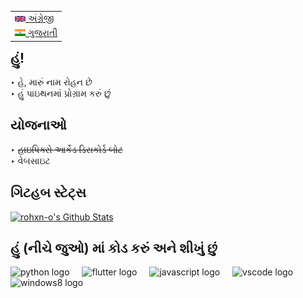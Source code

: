 <table align="right">
 <tr><td><a href="https://github.com/rohxn-o"><img src="./assets/gb_flag.png" alt="UK flag" width="17px"> અંગ્રેજી</a></td></tr>
 <tr><td><a href="https://github.com/rohxn-o/rohxn-o/tree/main/README-gu.md"><img src="./assets/in_flag.png" alt="ભારતીય ધ્વજ" width="17px"> ગુજરાતી</a></td></tr>
</table>

  <h2>હું!</h2>
    <p>
     ‣ હે, મારું નામ રોહન છે<br>
     ‣ હું પાઇથનમાં પ્રોગ્રામ કરું છું
    </p>

  <h2>યોજનાઓ</h2>
    <p>
    ‣ <del> હાઇપિક્સે આર્કેડ ડિસકોર્ડ બોટ  </del><br>
    ‣ વેબસાઇટ
    </p>

  <h2>ગિટહબ સ્ટેટ્સ</h2>
  <a href="https://github.com/anuraghazra/github-readme-stats"><img alt="rohxn-o's Github Stats" src="https://github-readme-stats.vercel.app/api?username=rohxn-o&theme=nord&hide_border=true&include_all_commits=false&count_private=false" height="192px"/></a>

<h2 align="left">હું (નીચે જુઓ) માં કોડ કરું અને શીખું છું</h2>

<div align="left">
  <img src="https://skillicons.dev/icons?i=py" height="40" alt="python logo"  />
  <img width="12" />
  <img src="https://skillicons.dev/icons?i=flutter" height="40" alt="flutter logo"  />
  <img width="12" />
  <img src="https://skillicons.dev/icons?i=js" height="40" alt="javascript logo"  />
  <img width="12" />
  <img src="https://skillicons.dev/icons?i=vscode" height="40" alt="vscode logo"  />
  <img width="12" />
  <img src="https://cdn.jsdelivr.net/gh/devicons/devicon/icons/windows8/windows8-original.svg" height="40" alt="windows8 logo"  />
</div>
